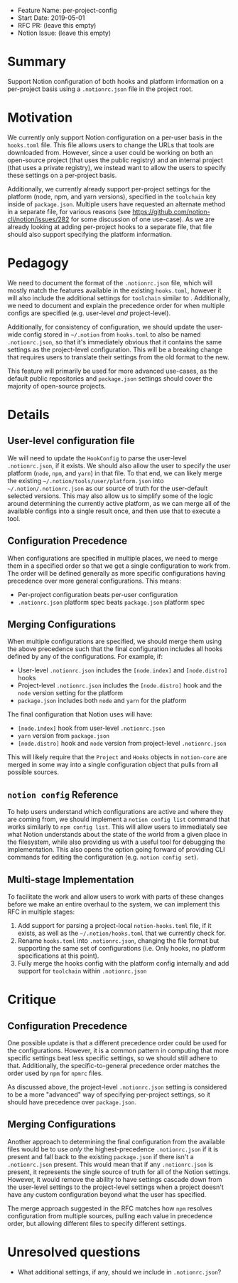 - Feature Name: per-project-config
- Start Date: 2019-05-01
- RFC PR: (leave this empty)
- Notion Issue: (leave this empty)

# Summary
[summary]: #summary

Support Notion configuration of both hooks and platform information on a per-project basis using a `.notionrc.json` file in the project root.

# Motivation
[motivation]: #motivation

We currently only support Notion configuration on a per-user basis in the `hooks.toml` file. This file allows users to change the URLs that tools are downloaded from. However, since a user could be working on both an open-source project (that uses the public registry) and an internal project (that uses a private registry), we instead want to allow the users to specify these settings on a per-project basis.

Additionally, we currently already support per-project settings for the platform (node, npm, and yarn versions), specified in the `toolchain` key inside of `package.json`. Multiple users have requested an alternate method in a separate file, for various reasons (see https://github.com/notion-cli/notion/issues/282 for some discussion of one use-case). As we are already looking at adding per-project hooks to a separate file, that file should also support specifying the platform information.

# Pedagogy
[pedagogy]: #pedagogy

We need to document the format of the `.notionrc.json` file, which will mostly match the features available in the existing `hooks.toml`, however it will also include the additional settings for `toolchain` similar to . Additionally, we need to document and explain the precedence order for when multiple configs are specified (e.g. user-level _and_ project-level).

Additionally, for consistency of configuration, we should update the user-wide config stored in `~/.notion` from `hooks.toml` to also be named `.notionrc.json`, so that it's immediately obvious that it contains the same settings as the project-level configuration. This will be a breaking change that requires users to translate their settings from the old format to the new.

This feature will primarily be used for more advanced use-cases, as the default public repositories and `package.json` settings should cover the majority of open-source projects.

# Details
[details]: #details

## User-level configuration file

We will need to update the `HookConfig` to parse the user-level `.notionrc.json`, if it exists. We should also allow the user to specify the user platform (`node`, `npm`, and `yarn`) in that file. To that end, we can likely merge the existing `~/.notion/tools/user/platform.json` into `~/.notion/.notionrc.json` as our source of truth for the user-default selected versions. This may also allow us to simplify some of the logic around determining the currently active platform, as we can merge all of the available configs into a single result once, and then use that to execute a tool.

## Configuration Precedence

When configurations are specified in multiple places, we need to merge them in a specified order so that we get a single configuration to work from. The order will be defined generally as more specific configurations having precedence over more general configurations. This means:

- Per-project configuration beats per-user configuration
- `.notionrc.json` platform spec beats `package.json` platform spec

## Merging Configurations

When multiple configurations are specified, we should merge them using the above precedence such that the final configuration includes all hooks defined by any of the configurations. For example, if:

- User-level `.notionrc.json` includes the `[node.index]` and `[node.distro]` hooks
- Project-level `.notionrc.json` includes the `[node.distro]` hook and the `node` version setting for the platform
- `package.json` includes both `node` and `yarn` for the platform

The final configuration that Notion uses will have:

- `[node.index]` hook from user-level `.notionrc.json`
- `yarn` version from `package.json`
- `[node.distro]` hook and `node` version from project-level `.notionrc.json`

This will likely require that the `Project` and `Hooks` objects in `notion-core` are merged in some way into a single configuration object that pulls from all possible sources.

## `notion config` Reference

To help users understand which configurations are active and where they are coming from, we should implement a `notion config list` command that works similarly to `npm config list`. This will allow users to immediately see what Notion understands about the state of the world from a given place in the filesystem, while also providing us with a useful tool for debugging the implementation. This also opens the option going forward of providing CLI commands for editing the configuration (e.g. `notion config set`).

## Multi-stage Implementation

To facilitate the work and allow users to work with parts of these changes before we make an entire overhaul to the system, we can implement this RFC in multiple stages:

1. Add support for parsing a project-local `notion-hooks.toml` file, if it exists, as well as the `~/.notion/hooks.toml` that we currently check for.
2. Rename `hooks.toml` into `.notionrc.json`, changing the file format but supporting the same set of configurations (i.e. Only hooks, no platform specifications at this point).
3. Fully merge the hooks config with the platform config internally and add support for `toolchain` within `.notionrc.json`

# Critique
[critique]: #critique

## Configuration Precedence

One possible update is that a different precedence order could be used for the configurations. However, it is a common pattern in computing that more specific settings beat less specific settings, so we should still adhere to that. Additionally, the specific-to-general precedence order matches the order used by `npm` for `npmrc` files.

As discussed above, the project-level `.notionrc.json` setting is considered to be a more "advanced" way of specifying per-project settings, so it should have precedence over `package.json`.

## Merging Configurations

Another approach to determining the final configuration from the available files would be to use _only_ the highest-precedence `.notionrc.json` if it is present and fall back to the existing `package.json` if there isn't a `.notionrc.json` present. This would mean that if any `.notionrc.json` is present, it represents the single source of truth for all of the Notion settings. However, it would remove the ability to have settings cascade down from the user-level settings to the project-level settings when a project doesn't have any custom configuration beyond what the user has specified.

The merge approach suggested in the RFC matches how `npm` resolves configuration from multiple sources, pulling each value in precedence order, but allowing different files to specify different settings.

# Unresolved questions
[unresolved]: #unresolved-questions

- What additional settings, if any, should we include in `.notionrc.json`?
